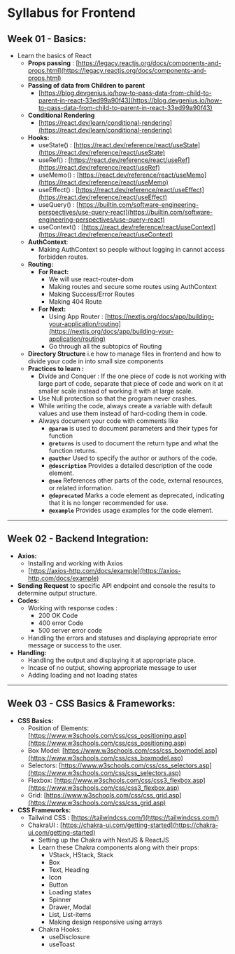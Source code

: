 # Syllabus for Frontend

## Week 01 - Basics:

- Learn the basics of React
    - **Props passing** : [https://legacy.reactjs.org/docs/components-and-props.html](https://legacy.reactjs.org/docs/components-and-props.html)
    - **Passing of data from Children to parent**
        - [https://blog.devgenius.io/how-to-pass-data-from-child-to-parent-in-react-33ed99a90f43](https://blog.devgenius.io/how-to-pass-data-from-child-to-parent-in-react-33ed99a90f43)
    - **Conditional Rendering**
        - [https://react.dev/learn/conditional-rendering](https://react.dev/learn/conditional-rendering)
    - **Hooks:**
        - useState() : [https://react.dev/reference/react/useState](https://react.dev/reference/react/useState)
        - useRef() : [https://react.dev/reference/react/useRef](https://react.dev/reference/react/useRef)
        - useMemo() : [https://react.dev/reference/react/useMemo](https://react.dev/reference/react/useMemo)
        - useEffect() : [https://react.dev/reference/react/useEffect](https://react.dev/reference/react/useEffect)
        - useQuery() : [https://builtin.com/software-engineering-perspectives/use-query-react](https://builtin.com/software-engineering-perspectives/use-query-react)
        - useContext() : [https://react.dev/reference/react/useContext](https://react.dev/reference/react/useContext)
    - **AuthContext**:
        - Making AuthContext so people without logging in cannot access forbidden routes.
    - **Routing:**
        - **For React:**
            - We will use react-router-dom
            - Making routes and secure some routes using AuthContext
            - Making Success/Error Routes
            - Making 404 Route
        - **For Next:**
            - Using App Router : [https://nextjs.org/docs/app/building-your-application/routing](https://nextjs.org/docs/app/building-your-application/routing)
            - Go through all the subtopics of Routing
    - **Directory Structure** i.e how to manage files in frontend and how to divide your code in into small size components
    - **Practices to learn :**
        - Divide and Conquer : If the one piece of code is not working with large part of code, separate that piece of code and work on it at smaller scale instead of working it with at large scale.
        - Use Null protection so that the program never crashes.
        - While writing the code, always create a variable with default values and use them instead of hard-coding them in code.
        - Always document your code with comments like
            - **`@param`** is used to document parameters and their types for function
            - **`@returns`** is used to document the return type and what the function returns.
            - **`@author`** Used to specify the author or authors of the code.
            - **`@description`** Provides a detailed description of the code element.
            - **`@see`** References other parts of the code, external resources, or related information.
            - **`@deprecated`** Marks a code element as deprecated, indicating that it is no longer recommended for use.
            - **`@example`** Provides usage examples for the code element.

---

## Week 02 - Backend Integration:

- **Axios:**
    - Installing and working with Axios
    - [https://axios-http.com/docs/example](https://axios-http.com/docs/example)
- **Sending Request** to specific API endpoint and console the results to determine output structure.
- **Codes:**
    - Working with response codes :
        - 200 OK Code
        - 400 error Code
        - 500 server error code
    - Handling the errors and statuses and displaying appropriate error message or success to the user.
- **Handling:**
    - Handling the output and displaying it at appropriate place.
    - Incase of no output, showing appropriate message to user
    - Adding loading and not loading states

---

## Week 03 - CSS Basics & Frameworks:

- **CSS Basics:**
    - Position of Elements: [https://www.w3schools.com/css/css_positioning.asp](https://www.w3schools.com/css/css_positioning.asp)
    - Box Model: [https://www.w3schools.com/css/css_boxmodel.asp](https://www.w3schools.com/css/css_boxmodel.asp)
    - Selectors: [https://www.w3schools.com/css/css_selectors.asp](https://www.w3schools.com/css/css_selectors.asp)
    - Flexbox: [https://www.w3schools.com/css/css3_flexbox.asp](https://www.w3schools.com/css/css3_flexbox.asp)
    - Grid: [https://www.w3schools.com/css/css_grid.asp](https://www.w3schools.com/css/css_grid.asp)
- **CSS Frameworks:**
    - Tailwind CSS : [https://tailwindcss.com/](https://tailwindcss.com/)
    - ChakraUI : [https://chakra-ui.com/getting-started](https://chakra-ui.com/getting-started)
        - Setting up the Chakra with NextJS & ReactJS
        - Learn these Chakra components along with their props:
            - VStack, HStack, Stack
            - Box
            - Text, Heading
            - Icon
            - Button
            - Loading states
            - Spinner
            - Drawer, Modal
            - List, List-items
            - Making design responsive using arrays
        - Chakra Hooks:
            - useDisclosure
            - useToast
